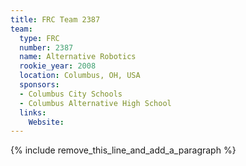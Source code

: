 ```yaml
---
title: FRC Team 2387
team:
  type: FRC
  number: 2387
  name: Alternative Robotics
  rookie_year: 2008
  location: Columbus, OH, USA
  sponsors:
  - Columbus City Schools
  - Columbus Alternative High School
  links:
    Website:
---
```


{% include remove_this_line_and_add_a_paragraph %}